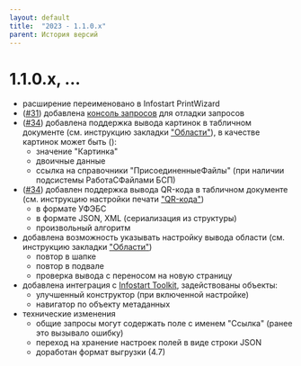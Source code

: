 ```yaml
---
layout: default
title:  "2023 - 1.1.0.х"
parent: История версий
---
```


# 1.1.0.х, ...

* расширение переименовано в Infostart PrintWizard
* ([#31](https://github.com/vandalsvq/printwizard/issues/31)) добавлена [консоль запросов](./../guide/ch_01_21.html) для отладки запросов
* ([#34](https://github.com/vandalsvq/printwizard/issues/34)) добавлена поддержка вывода картинок в табличном документе (см. инструкцию закладки ["Области"](./../guide/ch_02_07.html)), в качестве картинок может быть ():
  * значение "Картинка"
  * двоичные данные
  * ссылка на справочники "ПрисоединенныеФайлы" (при наличии подсистемы РаботаСФайлами БСП)
* ([#34](https://github.com/vandalsvq/printwizard/issues/34)) добавлен поддержка вывода QR-кода в табличном документе (см. инструкцию настройки печати ["QR-кода"](./../guide/ch_02_20.html))
  * в формате УФЭБС
  * в формате JSON, XML (сериализация из структуры)
  * произвольный алгоритм
* добавлена возможность указывать настройку вывода области (см. инструкцию закладки ["Области"](./../guide/ch_02_07.html))
  * повтор в шапке
  * повтор в подвале
  * проверка вывода с переносом на новую страницу
* добавлена интеграция с [Infostart Toolkit](https://infostart.ru/marketplace/toolkit/), задействованы объекты:
  * улучшенный конструктор (при включенной настройке)
  * навигатор по объекту метаданных
* технические изменения
  * общие запросы могут содержать поле с именем "Ссылка" (ранее это вызывало ошибку)
  * переход на хранение настроек полей в виде строки JSON
  * доработан формат выгрузки (4.7)